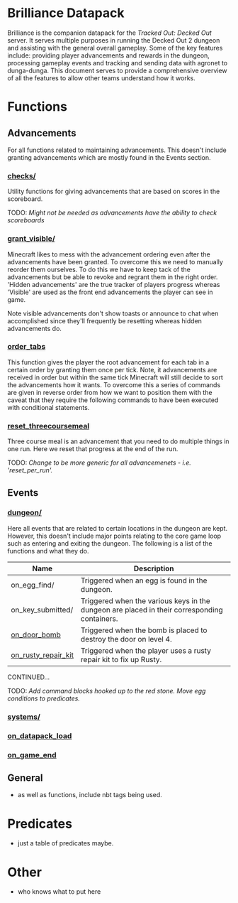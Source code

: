 # Brilliance Datapack

Brilliance is the companion datapack for the *Tracked Out: Decked Out* server. It serves multiple purposes in running the Decked Out 2 dungeon and assisting with the general overall gameplay. Some of the key features include: providing player advancements and rewards in the dungeon, processing gameplay events and tracking and sending data with agronet to dunga-dunga. This document serves to provide a comprehensive overview of all the features to allow other teams understand how it works.

# Functions

## Advancements

For all functions related to maintaining advancements. This doesn't include granting advancements which are mostly found in the Events section.

### [checks/](./../Brilliance%20Datapack/data/do2/functions/advancements/checks)

Utility functions for giving advancements that are based on scores in the scoreboard.

TODO: *Might not be needed as advancements have the ability to check scoreboards*

### [grant_visible/](./../Brilliance%20Datapack/data/do2/functions/advancements/grant_visible)

Minecraft likes to mess with the advancement ordering even after the advancements have been granted. To overcome this we need to manually reorder them ourselves. To do this we have to keep tack of the advancements but be able to revoke and regrant them in the right order. 'Hidden advancements' are the true tracker of players progress whereas 'Visible' are used as the front end advancements the player can see in game.

Note visible advancements don't show toasts or announce to chat when accomplished since they'll frequently be resetting whereas hidden advancements do.

### [order_tabs](./../Brilliance%20Datapack/data/do2/functions/advancements/order_tabs.mcfunction "order_tabs.mcfunction")

This function gives the player the root advancement for each tab in a certain order by granting them once per tick. Note, it advancements are received in order but within the same tick Minecraft will still decide to sort the advancements how it wants. To overcome this a series of commands are given in reverse order from how we want to position them with the caveat that they require the following commands to have been executed with conditional statements.

### [reset_threecoursemeal](./../Brilliance%20Datapack/data/do2/functions/advancements/reset_threecoursemeal.mcfunction "reset_threecoursemeal.mcfunction")

Three course meal is an advancement that you need to do multiple things in one run. Here we reset that progress at the end of the run.

TODO: *Change to be more generic for all advancemenets - i.e. 'reset_per_run'.*

## Events

### [dungeon/](./../Brilliance%20Datapack/data/do2/functions/events/dungeon)

Here all events that are related to certain locations in the dungeon are kept. However, this doesn't include major points relating to the core game loop such as entering and exiting the dungeon. The following is a list of the functions and what they do.

Name | Description
------------- | -------------
on_egg_find/ | Triggered when an egg is found in the dungeon.
on_key_submitted/ | Triggered when the various keys in the dungeon are placed in their corresponding containers.
[on_door_bomb](./../Brilliance%20Datapack/data/do2/functions/events/dungeon/on_door_bomb.mcfunction) | Triggered when the bomb is placed to destroy the door on level 4.
[on_rusty_repair_kit](./../Brilliance%20Datapack/data/do2/functions/events/dungeon/on_rusty_repair.mcfunction) | Triggered when the player uses a rusty repair kit to fix up Rusty.

CONTINUED...

TODO: *Add command blocks hooked up to the red stone. Move egg conditions to predicates.*

### [systems/](./../Brilliance%20Datapack/data/do2/functions/events/systems)

### [on_datapack_load](./../Brilliance%20Datapack/data/do2/functions/events/on_datapack_load.mcfunction "on_datapack_load.mcfunction")

### [on_game_end](./../Brilliance%20Datapack/data/do2/functions/events/on_game_end.mcfunction "on_game_end.mcfunction")

## General

- as well as functions, include nbt tags being used.

# Predicates

- just a table of predicates maybe.

# Other

- who knows what to put here
